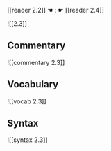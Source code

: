 [[reader 2.2]] ☚ : ☛ [[reader 2.4]]

![[2.3]]

## Commentary

![[commentary 2.3]]

## Vocabulary

![[vocab 2.3]]

## Syntax

![[syntax 2.3]]

